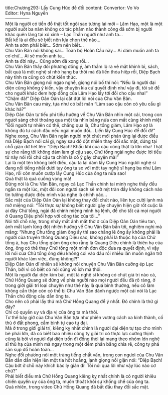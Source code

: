 title:Chương293: Lấy Cung Húc để đổi
content:
Convertor: Vo Vo<br>Editor: Hyna Nguyễn<br>—————–<br>Một là người có tiền đồ thật tốt ngôi sao tương lai mới – Lâm Hạo, một là một người suốt ba năm không có tác phẩm nào thành công đã sớm bị người khác quên lãng tại xó xỉnh – Lạc Thần người như anh ta…<br>Bất kể là ai đều sẽ biết nên lựa chọn thế nào…<br>Anh ta sớm phải biết… Sớm nên biết…<br>Chu Văn Bân nói không sai… Toàn bộ Hoàn Cầu này… Ai dám muốn anh ta cơ chứ… Ai sẽ muốn anh ta…<br>Anh ta đời này… Cũng sớm đã xong rồi…<br>Chu Văn Bân thấy đối phương đồng ý, âm thầm lộ ra vẻ mặt khinh bỉ, sách, bất quá là một nghệ sĩ nhỏ hạng ba thôi mà đã liền thỏa hiệp rồi, Diệp Bạch này tính ra cũng có chút kiến thức.<br>Chu Văn Bân giọng nói ngạo nghễ, giọng nói bố thí nói: “Nếu là người đại diện cũng không ý kiến, vậy chuyện kia cứ quyết định như vậy đi, tôi sẽ để cho người khác đem hợp đồng của Lâm Hạo lấy tới đổi cho cậu nha!”<br>“Chậm đã!” Diệp Oản Oản lại cắt đứt lời nói của Chu Văn Bân.<br>Chu Văn Bân cau mày, tựa như có bất mãn “Làm sao cậu còn có yêu cầu gì khác hả?”<br>Diệp Oản Oản tự tiếu phi tiếu hướng về Chu Văn Bân nhìn một cái, trong con ngươi sáng chói thoáng qua một tia nhìn bằng nửa con mắt cùng khinh miệt “Đổi người tự nhiên có thể, chẳng qua là, Chu tổng giám, Lâm Hạo sợ là không đủ tư cách đâu nếu ngài muốn đổi… Liền lấy Cung Húc để đổi đi!”<br>Nghe xong, Chu Văn Bân ngẩn người một chút mới phản ứng lại được điều mà Diệp Bạch nói cái gì, ngay sau đó đột nhiên thay đổi sắc mặt, đứng tại chỗ giận dữ hét lên: “Diệp Bạch! Khẩu khí của cậu cũng thật là lớn nha! Thật sự cho rằng tôi không dám làm gì cậu sao, Chử tổng ngài nghe được lời tiểu tử này nói rồi chứ cậu ta chính là cố ý gây chuyện mà!”<br>Lại là một tên không biết điều, cậu ta lại dám lấy Cung Húc người nghệ sĩ đang nổi tiếng nhất dưới tay ông ta so với một tay nghệ sĩ hạng ba như Lâm Hạo, rồi còn muốn cướp lấy Cung Húc của ông ta nữa sao!<br>Quả thật là quá cuồng vọng mà!<br>Đừng nói là Chu Văn Bân, ngay cả Lạc Thần chính tai mình nghe thấy đều ngẩn ra một lúc, một đôi con ngươi sạch sẽ mờ mịt tràn đầy không cách nào tin tưởng được điều mình vừa nghe là chính xác…<br>Sắc mặt của Diệp Oản Oản lại không thay đổi chút nào, liên tục cười lạnh mà mở miệng nói: “Tôi thực sự không biết người gây chuyện hiện giờ rốt cuộc là ai đây Chử tổng, ngài đã chính miệng mình hạ lệnh, để cho tất cả mọi người ở Quang Diệu phối hợp với công tác của tôi…”<br>Nói tới chỗ này, trong nháy mắt ánh mắt thờ ơ của Diệp Oản Oản tiêu tan, ánh mắt lạnh lùng đột nhiên hướng về Chu Văn Bân bắn tới, nghiêm nghị mà mắng: “Nhưng Chu tổng giám ông ấy thì sao chẳng lẽ ông ấy không phải là người của truyền thông Quang Diệu sao, không phải là thuộc hạ của Chử tổng à, hay Chu tổng giám ông cho rằng là Quang Diệu chính là thiên hạ của ông, ông có thể thay Chử tổng một mình đơn độc đưa ra quyết định, vì vậy lời nói của Chử tổng ông đều không coi vào đâu rồi nhiều lần muốn ngăn trở người khác làm việc, đúng không?!”<br>Diệp Oản Oản dĩ nhiên sẽ không nói chuyện Chu Văn Bân cưỡng ép Lạc Thần, bởi vì cô biết có nói cũng vô ích mà thôi.<br>Một là người đại diện kim bài, một là nghệ sĩ không có chút giá trị nào cả, Chử Hồng Quang sẽ đứng về phía người nào mọi người đều đã rõ ràng, ở trong giới giải trí loại chuyện như thế này là quá bình thường, nếu cô làm không cẩn thận còn có thể bị Chu Văn Bân đánh ngược một cái nói là Lạc Thần chủ động câu dẫn ông ta.<br>Cho nên cô phải lấy thứ mà Chử Hồng Quang để ý nhất. Đó chính là thứ gì đây?<br>Chỉ có quyền uy và địa vị của ông ta mà thôi.<br>Tư thế bây giờ của Chu Văn Bân tựa như phiên vương cách xa kinh thành, cố thủ ở đất phong, cầm binh tự cao tự đại.<br>Mà ở trong giới giải trí, kiêng kỵ nhất chính là người đại diện tự tạo cho mình bè phái lớn, đã có biết bao nhiêu công ty giải trí có thực lực cường thịnh cũng là bởi vì người đại diện trốn đi đồng thời lại mang theo nhóm lớn nghệ sĩ thủ hạ của mình mà ngay trong một đêm phân băng chia rẽ, công ty phá sản sụp đổ hoàn toàn…<br>Nghe đối phương nói một tràng tiếng chất vấn, trong con ngươi của Chu Văn Bân dần dần hiện lên một tia hốt hoảng, lạnh giọng nổi giận nói: “Diệp Bạch! Cậu bớt ở chỗ này khích bác ly gián đi! Tôi nói qua lời như vậy lúc nào cơ chứ?”<br>Phải biết điều mà Chử Hồng Quang kiêng kỵ nhất chính là có người khiêu chiến quyền uy của ông ta, muốn thoát khỏi sự khống chế của ông ta.<br>Quả nhiên, trong video Chử Hồng Quang đã bắt đầu thay đổi sắc mặt.